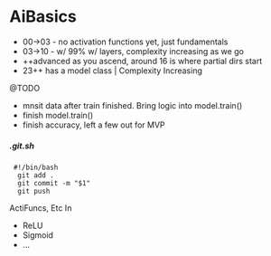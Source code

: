 # AiBasics

* 00->03 - no activation functions yet, just fundamentals
* 03->10 - w/ 99% w/ layers, complexity increasing as we go
* ++advanced as you ascend, around 16 is where partial dirs start
* 23++ has a model class | Complexity Increasing

@TODO 
 - mnsit data after train finished. Bring logic into model.train()   
 - finish model.train()
 - finish accuracy, left a few out for MVP


##### .git.sh
```
 #!/bin/bash
  git add .
  git commit -m "$1"
  git push
```

ActiFuncs, Etc  In
* ReLU
* Sigmoid
* ...
